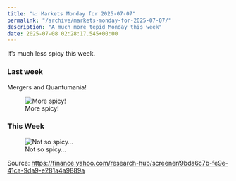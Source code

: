 ```yaml
---
title: "📈 Markets Monday for 2025-07-07"
permalink: "/archive/markets-monday-for-2025-07-07/"
description: "A much more tepid Monday this week"
date: 2025-07-08 02:28:17.545+00:00
---
```


<p>It’s much less spicy this week.</p><h3><strong>Last</strong> week</h3><p>Mergers and Quantumania!</p><figure><img src="https://assets.buttondown.email/images/7619b189-eae5-488e-aa08-c26629d6f184.png?w=960&amp;fit=max" alt="More spicy!" draggable="false"><figcaption>More spicy!</figcaption></figure><h3>This Week</h3><figure><img src="https://assets.buttondown.email/images/48b3c25b-b488-46ca-b829-7697e1dfbe5c.png?w=960&amp;fit=max" alt="Not so spicy…" draggable="false"><figcaption>Not so spicy…</figcaption></figure><p></p><p>Source: <a target="_blank" rel="noopener noreferrer nofollow" href="https://finance.yahoo.com/research-hub/screener/9bda6c7b-fe9e-41ca-9da9-e281a4a9889a">https://finance.yahoo.com/research-hub/screener/9bda6c7b-fe9e-41ca-9da9-e281a4a9889a</a></p><p></p><p></p>